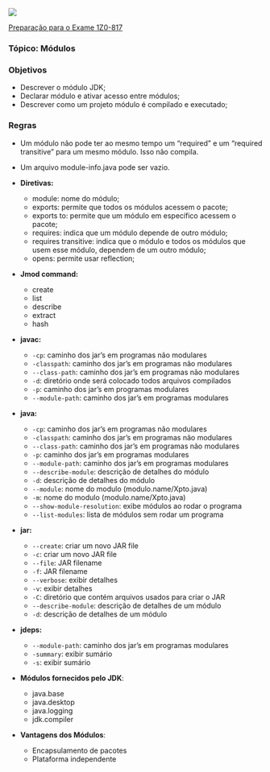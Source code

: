 ![](https://github.com/ocpjp-study/modules/blob/main/ocpjp.jpg)

[Preparação para o Exame 1Z0-817](https://education.oracle.com/pt_BR/upgrade-ocp-java-6-7-8-to-java-se-11-developer/pexam_1Z0-817)

### Tópico: Módulos

### Objetivos
- Descrever o módulo JDK;
- Declarar módulo e ativar acesso entre módulos;
- Descrever como um projeto módulo é compilado e executado;

### Regras
- Um módulo não pode ter ao mesmo tempo um “required” e um “required transitive” para um mesmo módulo. Isso não compila.
- Um arquivo module-info.java pode ser vazio.

- **Diretivas:**
  - module: nome do módulo;
  - exports: permite que todos os módulos acessem o pacote;
  - exports <package> to: permite que um módulo em específico acessem o pacote;
  - requires: indica que um módulo depende de outro módulo;
  - requires transitive: indica que o módulo e todos os módulos que usem esse módulo, dependem de um outro módulo;
  - opens: permite usar reflection; 
  
- **Jmod command:**
  - create
  - list
  - describe
  - extract 
  - hash
  
- **javac:**
  - `-cp`: caminho dos jar’s em programas não modulares
  - `-classpath`: caminho dos jar’s em programas não modulares
  - `--class-path`: caminho dos jar’s em programas não modulares
  - `-d`: diretório onde será colocado todos arquivos compilados
  - `-p`: caminho dos jar’s em programas modulares
  - `--module-path`: caminho dos jar’s em programas modulares  

- **java:**
  - `-cp`: caminho dos jar’s em programas não modulares
  - `-classpath`: caminho dos jar’s em programas não modulares
  - `--class-path`: caminho dos jar’s em programas não modulares
  - `-p`: caminho dos jar’s em programas modulares
  - `--module-path`: caminho dos jar’s em programas modulares
  - `--describe-module`: descrição de detalhes do módulo
  - `-d`: descrição de detalhes do módulo
  - `--module`: nome do modulo (modulo.name/Xpto.java)
  - `-m`: nome do modulo (modulo.name/Xpto.java)
  - `--show-module-resolution`: exibe módulos ao rodar o programa
  - `--list-modules`: lista de módulos sem rodar um programa

- **jar:**
  - `--create`: criar um novo JAR file
  - `-c`: criar um novo JAR file
  - `--file`: JAR filename
  - `-f`: JAR filename
  - `--verbose`: exibir detalhes
  - `-v`: exibir detalhes
  - `-C`: diretório que contém arquivos usados para criar o JAR
  - `--describe-module`: descrição de detalhes de um módulo
  - `-d`: descrição de detalhes de um módulo

- **jdeps:**
  - `--module-path`: caminho dos jar’s em programas modulares
  - `-summary`: exibir sumário
  - `-s`: exibir sumário


- **Módulos fornecidos pelo JDK**:
  - java.base
  - java.desktop
  - java.logging
  - jdk.compiler

- **Vantagens dos Módulos**:
  - Encapsulamento de pacotes
  - Plataforma independente

  
